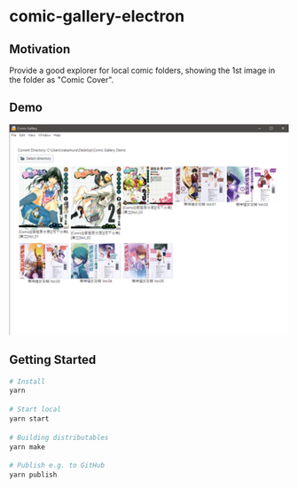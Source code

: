 # comic-gallery-electron

## Motivation

Provide a good explorer for local comic folders, showing the 1st image in the folder as "Comic Cover".

## Demo

![Demo](https://github.com/carsonwah/comic-gallery-electron/blob/main/doc/demo.png?raw=true)

## Getting Started

```bash
# Install
yarn

# Start local
yarn start

# Building distributables
yarn make

# Publish e.g. to GitHub
yarn publish
```
